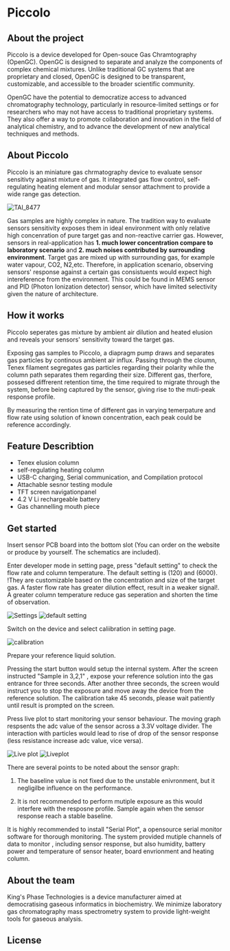 # Piccolo
## About the project
Piccolo is a device developed for Open-souce Gas Chramtography (OpenGC). OpenGC is designed to separate and analyze the components of complex chemical mixtures. Unlike traditional GC systems that are proprietary and closed, OpenGC is designed to be transparent, customizable, and accessible to the broader scientific community.

OpenGC have the potential to democratize access to advanced chromatography technology, particularly in resource-limited settings or for researchers who may not have access to traditional proprietary systems. They also offer a way to promote collaboration and innovation in the field of analytical chemistry, and to advance the development of new analytical techniques and methods.

## About Piccolo
Piccolo is an miniature gas chrmatography device to evaluate sensor sensitivty against mixture of gas. It integrated gas flow control, self-regulating heating element and modular sensor attachment to provide a wide range gas detection. 

![TAI_8477](https://user-images.githubusercontent.com/78717679/222635831-722b8976-42af-47da-9b0c-7ac461033310.jpg)

Gas samples are highly complex in nature. The tradition way to evaluate sensors sensitivity exposes them in ideal environment with only relative high concenration of pure target gas and non-reactive carrier gas. However, sensors in real-application has **1. much lower concentration compare to laboratory scenario** and **2. much noises contributed by surrounding environment**. Target gas are mixed up with surrounding gas, for example water vapour, CO2, N2,etc. Therefore, in application scenario, observing sensors' response against a certain gas consistuents would expect high intereference from the environment. This could be found in MEMS sensor and PID (Photon Ionization detector) sensor, which have limited selectivity given the nature of architecture. 

## How it works
Piccolo seperates gas mixture by ambient air dilution and heated elusion and reveals your sensors' sensitivity toward the target gas. 

Exposing gas samples to Piccolo, a diapragm pump draws and separates gas particles by continous ambient air influx. Passing through the cloumn, Tenex filament segregates gas particles regarding their polarity while the column path separates them regarding their size. Different gas, therfore, possesed diffrerent retention time, the time required to migrate through the system, before being captured by the sensor, giving rise to the muti-peak response profile. 

By measuring the rention time of different gas in varying temerpature and flow rate using solution of known concentration, each peak could be reference accordingly. 

## Feature Describtion
- Tenex elusion column 
- self-regulating heating column 
- USB-C charging, Serial communication, and Compilation protocol 
- Attachable sesnor testing module 
- TFT screen navigationpanel
- 4.2 V Li rechargeable battery
- Gas channelling mouth piece

## Get started
Insert sensor PCB board into the bottom slot (You can order on the website or produce by yourself. The schematics are included).

Enter developer mode in setting page, press "default setting" to check the flow rate and column temperature. The default setting is (120) and (6000). !They are customizable based on the concentration and size of the target gas. A faster flow rate has greater dilution effect, result in a weaker signal!. A greater column temperature reduce gas seperation and shorten the time of observation. 

![Settings](https://user-images.githubusercontent.com/78717679/223623694-25d4c44a-1d6f-4687-bf49-55f7ef92d335.jpg)
![default setting](https://user-images.githubusercontent.com/78717679/223623646-0b8d332c-53ab-4d40-9056-9b5e2709b582.jpg)

Switch on the device and select caliibration in setting page. 

![calibration](https://user-images.githubusercontent.com/78717679/223623664-d43c9aa0-7ff5-499a-855d-edf785c04802.jpg)

Prepare your reference liquid solution. 

Pressing the start button would setup the internal system. After the screen instructed "Sample in 3,2,1" , expose your reference solution into the gas entrance for three seconds. After another three seconds, the screen would instruct you to stop the exposure and move away the device from the reference solution.
The calibration take 45 seconds, please wait patiently until result is prompted on the screen.

Press live plot to start monitoring your sensor behaviour. The moving graph respsents the adc value of the sensor across a 3.3V voltage divider. The interaction with particles would lead to rise of drop of the sensor response (less resistance increase adc value, vice versa). 

![Live plot](https://user-images.githubusercontent.com/78717679/223623717-679ed078-0bf3-4168-afa9-610c760599b1.jpg)
![Liveplot](https://user-images.githubusercontent.com/78717679/223653145-31181973-6d11-4407-836a-fa1e5864021f.jpg)


There are several points to be noted about the sensor graph:

1. The baseline value is not fixed due to the unstable enivronment, but it negligilbe influence on the performance. 

2. It is not recommended to perform mutiple exposure as this would interfere with the resposne profile. Sample again when the sensor response reach a stable baseline.
    
It is highly recommended to install "Serial Plot", a opensource serial monitor software for thorough monitoring. The system provided mutiple channels of data to monitor , including sensor response, but also humidity, battery power and temperature of sensor heater, board envrionment and heating column.
 

## About the team
King's Phase Technologies is a device manufacturer aimed at democratising gaseous informatics in biochemistry. We minimize laboratory gas chromatography mass spectrometry system to provide light-weight tools for gaseous analysis. 

## License

